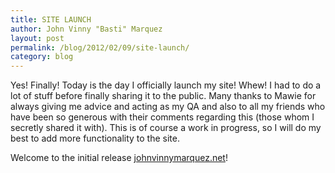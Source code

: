 ```yaml
---
title: SITE LAUNCH
author: John Vinny "Basti" Marquez
layout: post
permalink: /blog/2012/02/09/site-launch/
category: blog
---
```

Yes! Finally! Today is the day I officially launch my site! Whew! I had to do a lot of stuff before finally sharing it to the public. Many thanks to Mawie for always giving me advice and acting as my QA and also to all my friends who have been so generous with their comments regarding this (those whom I secretly shared it with). This is of course a work in progress, so I will do my best to add more functionality to the site.

Welcome to the initial release [johnvinnymarquez.net][1]!

 [1]: ../../
